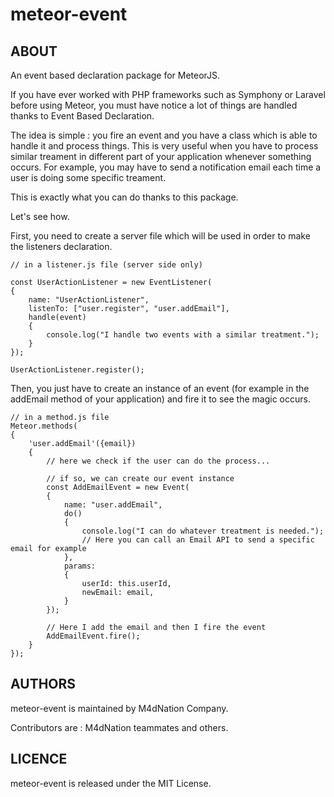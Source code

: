 # meteor-event

## ABOUT

An event based declaration package for MeteorJS.

If you have ever worked with PHP frameworks such as Symphony or Laravel before using Meteor, you must have notice
a lot of things are handled thanks to Event Based Declaration.

The idea is simple : you fire an event and you have a class which is able to handle it and process things.
This is very useful when you have to process similar treament in different part of your application whenever something occurs.
For example, you may have to send a notification email each time a user is doing some specific treament.

This is exactly what you can do thanks to this package.

Let's see how.

First, you need to create a server file which will be used in order to make the listeners declaration.

```
// in a listener.js file (server side only)

const UserActionListener = new EventListener(
{
	name: "UserActionListener",
	listenTo: ["user.register", "user.addEmail"],
	handle(event)
	{
		console.log("I handle two events with a similar treatment.");
	}
});

UserActionListener.register();

```

Then, you just have to create an instance of an event (for example in the addEmail method of your application)
and fire it to see the magic occurs.

```
// in a method.js file 
Meteor.methods(
{
	'user.addEmail'({email}) 
  	{
		// here we check if the user can do the process...
		
		// if so, we can create our event instance
		const AddEmailEvent = new Event(
		{
			name: "user.addEmail",
			do()
			{
				console.log("I can do whatever treatment is needed.");
				// Here you can call an Email API to send a specific email for example
			},
			params: 
			{
				userId: this.userId,
				newEmail: email,
			}
		});

		// Here I add the email and then I fire the event
		AddEmailEvent.fire();
  	}
});
```

## AUTHORS

meteor-event is maintained by M4dNation Company.

Contributors are : M4dNation teammates and others.

## LICENCE

meteor-event is released under the MIT License.